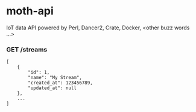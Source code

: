 # moth-api
IoT data API powered by Perl, Dancer2, Crate, Docker, &lt;other buzz words ...>


### GET /streams

    [
        {
            "id": 1,
            "name": "My Stream",
            "created_at": 123456789,
            "updated_at": null
        },
        ...
    ]
